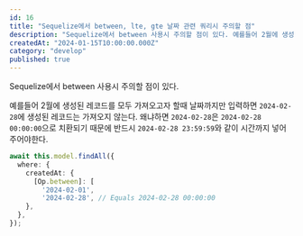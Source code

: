 ```yaml
---
id: 16
title: "Sequelize에서 between, lte, gte 날짜 관련 쿼리시 주의할 점"
description: "Sequelize에서 between 사용시 주의할 점이 있다. 예를들어 2월에 생성된 레코드를 모두 가져오고자 할때 날짜까지만 입력하면 2024-02-28에 생성된 레코드는 가져오지 않는다. 왜냐하면 2024-02-28은 2024-02-28 00:00:00으로 치환되기 때문에 반드시 2024-02-28 23:59:59와 같이 시간까지 넣어주어야한다."
createdAt: "2024-01-15T10:00:00.000Z"
category: "develop"
published: true
---
```


Sequelize에서 between 사용시 주의할 점이 있다.

예를들어 2월에 생성된 레코드를 모두 가져오고자 할때 날짜까지만 입력하면 `2024-02-28`에 생성된 레코드는 가져오지 않는다. 왜냐하면 `2024-02-28`은 `2024-02-28 00:00:00`으로 치환되기 때문에 반드시 `2024-02-28 23:59:59`와 같이 시간까지 넣어주어야한다.

```typescript
await this.model.findAll({
  where: {
    createdAt: {
      [Op.between]: [
        '2024-02-01',
        '2024-02-28', // Equals 2024-02-28 00:00:00
    },
  },
});
```
